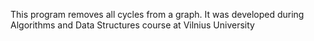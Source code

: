 This program removes all cycles from a graph. It was developed during Algorithms and Data Structures course at Vilnius University
